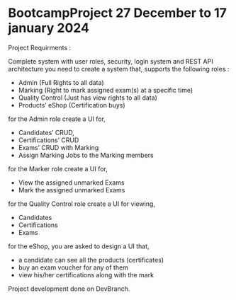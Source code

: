 # BootcampProject 27 December to 17 january 2024
Project Requirments :

Complete system with user roles, security, login system and REST API architecture 
you need to create a system that, supports the following roles :

* Admin (Full Rights to all data) 
* Marking (Right to mark assigned exam(s) at a specific time) 
* Quality Control (Just has view rights to all data) 
* Products’ eShop (Certification buys) 

for the Admin role create a UI for, 
* Candidates’ CRUD, 
* Certifications’ CRUD 
* Exams’ CRUD with Marking 
* Assign Marking Jobs to the Marking members 

for the Marker role create a UI for, 
* View the assigned unmarked Exams 
* Mark the assigned unmarked Exams 

for the Quality Control role create a UI for viewing, 
* Candidates 
* Certifications 
* Exams

for the eShop, you are asked to design a UI that, 
* a candidate can see all the products (certificates) 
* buy an exam voucher for any of them 
* view his/her certifications along with the mark 

Project development done on DevBranch.
